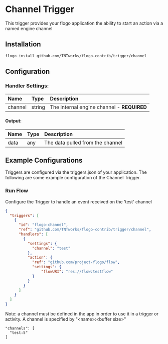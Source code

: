 <!--
title: Channel
weight: 4706
-->

# Channel Trigger
This trigger provides your flogo application the ability to start an action via a named engine channel

## Installation

```bash
flogo install github.com/TNTworks/flogo-contrib/trigger/channel
```

## Configuration    

### Handler Settings:
| Name    | Type   | Description
|:---     | :---   | :---     
| channel | string | The internal engine channel - **REQUIRED**

#### Output:
| Name | Type | Description
|:---  | :--- | :---     
| data | any  | The data pulled from the channel


## Example Configurations

Triggers are configured via the triggers.json of your application. The following are some example configuration of the Channel Trigger.

### Run Flow
Configure the Trigger to handle an event received on the 'test' channel

```json
{
  "triggers": [
    {
      "id": "flogo-channel",
      "ref": "github.com/TNTworks/flogo-contrib/trigger/channel",
      "handlers": [
        {
          "settings": {
            "channel": "test"
          },
          "action": {
            "ref": "github.com/project-flogo/flow",
            "settings": {
                "flowURI": "res://flow:testflow"
            }       
          }
        }
      ]
    }
  ]
}
```

Note: a channel must be defined in the app in order to use it in a trigger or activity.  A channel is specified by "\<name\>:\<buffer size\>"
```
"channels": [
  "test:5"
]
```